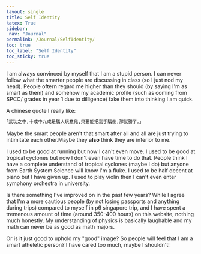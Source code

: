 ```yaml
---
layout: single
title: Self Identity
katex: True
sidebar:
 nav: "Journal"
permalink: /Journal/SelfIdentity/ 
toc: true
toc_label: "Self Identity"
toc_sticky: true
---
```


I am always convinced by myself that I am a stupid person. I can never follow what the smarter people are discussing in class (so I just nod my head). People oftern regard me higher than they should (by saying I'm as smart as them) and somehow my academic profile (such as coming from SPCC/ grades in year 1 due to dilligence) fake them into thinking I am quick. 

A chinese quote I really like: 

```bash
｢武功之中,十成中九成是騙人玩意兒,只要能把高手騙倒,那就勝了。｣
```

Maybe the smart people aren't that smart after all and all are just trying to intimitate each other.Maybe they **also** think they are inferior to me. 

I used to be good at running but now I can't even move. I used to be good at tropical cyclones but now I don't even have time to do that. People think I have a complete understand of tropical cyclones (maybe I do) but anyone from Earth System Science will know I'm a fluke. I used to be half decent at piano but I have given up. I used to play violin then I can't even enter symphony orchestra in university.

Is there something I've improved on in the past few years? While I agree that I'm a more cautious people (by not losing passports and anything during trips) compared to myself in p6 singapore trip, and I have spent a tremenous amount of time (around 350-400 hours) on this website, nothing much honestly. My understanding of physics is basically laughable and my math can never be as good as math majors.

Or is it just good to uphold my "good" image? So people will feel that I am a smart atheletic person? I have cared too much, maybe I shouldn't!